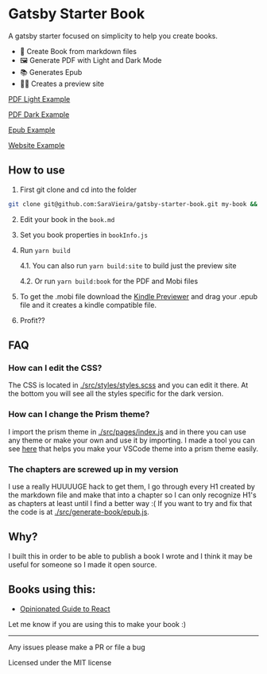 # Gatsby Starter Book

A gatsby starter focused on simplicity to help you create books.

- 📖 Create Book from markdown files
- 🖼 Generate PDF with Light and Dark Mode
- 📚 Generates Epub
- 👩‍💻 Creates a preview site

[PDF Light Example](./book/book-light.pdf)

[PDF Dark Example](./book/book-dark.pdf)

[Epub Example](./book/book.epub)

[Website Example](https://wizardly-snyder-c98440.netlify.com/)

## How to use

1. First git clone and cd into the folder

```bash
git clone git@github.com:SaraVieira/gatsby-starter-book.git my-book && cd my-book
```

2. Edit your book in the `book.md`
3. Set you book properties in `bookInfo.js`
4. Run `yarn build`

   4.1. You can also run `yarn build:site` to build just the preview site

   4.2. Or run `yarn build:book` for the PDF and Mobi files

5. To get the .mobi file download the [Kindle Previewer](https://kdp.amazon.com/en_US/help/topic/G202131170) and drag your .epub file and it creates a kindle compatible file.
6. Profit??

## FAQ

### How can I edit the CSS?

The CSS is located in [./src/styles/styles.scss](./src/styles/styles.scss) and you can edit it there. At the bottom you will see all the styles specific for the dark version.

### How can I change the Prism theme?

I import the prism theme in [./src/pages/index.js](./src/pages/index.js) and in there you can use any theme or make your own and use it by importing. I made a tool you can see [here](http://prism.dotenv.dev/) that helps you make your VSCode theme into a prism theme easily.

### The chapters are screwed up in my version

I use a really HUUUUGE hack to get them, I go through every H1 created by the markdown file and make that into a chapter so I can only recognize H1's as chapters at least until I find a better way :(
If you want to try and fix that the code is at [./src/generate-book/epub.js](./src/generate-book/epub.js).

## Why?

I built this in order to be able to publish a book I wrote and I think it may be useful for someone so I made it open source.

## Books using this:

- [Opinionated Guide to React](http://opinionatedreact.com/)

Let me know if you are using this to make your book :)

---

Any issues please make a PR or file a bug

Licensed under the MIT license
